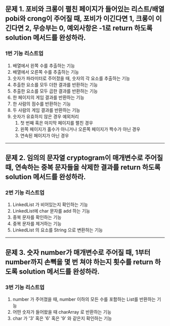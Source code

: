 ## 문제 1. 포비와 크롱이 펼친 페이지가 들어있는 리스트/배열 pobi와 crong이 주어질 때, 포비가 이긴다면 1, 크롱이 이긴다면 2, 무승부는 0, 예외사항은 -1로 return 하도록 solution 메서드를 완성하라.

### 1번 기능 리스트업
1. 배열에서 왼쪽 수를 추출하는 기능
2. 배열에서 오른쪽 수를 추출하는 기능
3. 숫자가 파라미터로 주어졌을 때, 숫자의 각 요소를 추출하는 기능
4. 추출한 요소를 모두 더한 결과를 반환하는 기능
5. 추출한 요소를 모두 곱한 결과를 반환하는 기능
6. 한 페이지의 게임 결과를 반환하는 기능
7. 한 사람의 점수를 반환하는 기능
8. 두 사람의 게임 결과를 반환하는 기능
9. 숫자가 유효하지 않은 경우 예외처리
   1. 첫 번째 혹은 마지막 페이지를 펼친 경우
   2. 왼쪽 페이지가 홀수가 아니거나 오른쪽 페이지가 짝수가 아닌 경우
   3. 연속된 페이지가 아닌 경우
   
---

## 문제 2. 임의의 문자열 cryptogram이 매개변수로 주어질 때, 연속하는 중복 문자들을 삭제한 결과를 return 하도록 solution 메서드를 완성하라.

### 2번 기능 리스트업
1. LinkedList 가 비어있는지 확인하는 기능
2. LinkedList에 char 문자를 add 하는 기능
3. 중복 문자를 확인하는 기능
4. 중복 문자를 제거하는 기능
5. LinkedList<Charactor> 의 요소를 String 으로 변환하는 기능

---

## 문제 3. 숫자 number가 매개변수로 주어질 때, 1부터 number까지 손뼉을 몇 번 쳐야 하는지 횟수를 return 하도록 solution 메서드를 완성하라.

### 3번 기능 리스트업
1. number 가 주어졌을 때, number 이하의 모든 수를 포함하는 List를 반환하는 기능
2. 어떤 숫자가 들어왔을 때 charArray 로 반환하는 기능
3. char 가 '3' 혹은 '6' 혹은 '9' 와 같은지 확인하는 기능